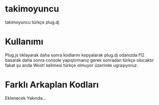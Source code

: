 takimoyuncu
===========

takimoyuncu türkçe plug.dj

Kullanımı
===========

Plug.js tıklayarak daha sonra kodlarını kopyalarak plug.dj odanızda f12 basarak daha sonra console yapıştırmanız gerek sonradan türkçe olucaktır fakat şu anda Woot! kelimesi türkçe olmuyor üzerinde ugraşıyoruz.


Farklı Arkaplan Kodları
===========

Eklenecek Yakında...
